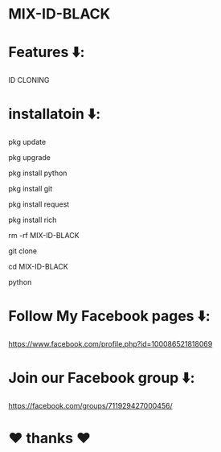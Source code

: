 # MIX-ID-BLACK

# Features ⬇️:

ID CLONING 

# installatoin ⬇️:
pkg update 

pkg upgrade

pkg install python

pkg install git

pkg install request

pkg install rich

rm -rf MIX-ID-BLACK

git clone 

cd MIX-ID-BLACK

python 
# Follow My Facebook pages ⬇️:
https://www.facebook.com/profile.php?id=100086521818069

# Join our Facebook group ⬇️:
https://facebook.com/groups/711929427000456/

# ♥️ thanks ♥️ 







